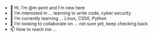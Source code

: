 - 👋 Hi, I’m @m-pent and I'm new here
- 👀 I’m interested in ... learning to write code, cyber security
- 🌱 I’m currently learning ... Linux, CS50, Python
- 💞️ I’m looking to collaborate on ... not sure yet, keep checking back
- 📫 How to reach me ...

<!---
neonskog/neonskog is a ✨ special ✨ repository because its `README.md` (this file) appears on your GitHub profile.
You can click the Preview link to take a look at your changes.
--->
